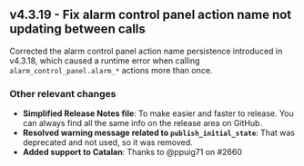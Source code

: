 ## v4.3.19 - Fix alarm control panel action name not updating between calls
Corrected the alarm control panel action name persistence introduced in v4.3.18,
which caused a runtime error when calling `alarm_control_panel.alarm_*` actions more than once.

### Other relevant changes
- **Simplified Release Notes file**: To make easier and faster to release. You can always find all the same info on the release area on GitHub.
- **Resolved warning message related to `publish_initial_state`**: That was deprecated and not used, so it was removed.
- **Added support to Catalan**: Thanks to @ppuig71 on #2660
